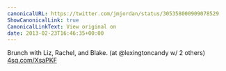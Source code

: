 ```yaml
---
canonicalURL: https://twitter.com/jmjordan/status/305358000909078529
ShowCanonicalLink: true
CanonicalLinkText: View original on
date: 2013-02-23T16:46:35+00:00
---
```

Brunch with Liz, Rachel, and Blake. (at @lexingtoncandy w/ 2 others) [4sq.com/XsaPKF](http://4sq.com/XsaPKF)